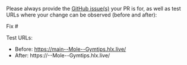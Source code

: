 Please always provide the [GitHub issue(s)](../issues) your PR is for, as well as test URLs where your change can be observed (before and after):

Fix #<gh-issue-id>

Test URLs:
- Before: https://main--Mole--Gymtips.hlx.live/
- After: https://<branch>--Mole--Gymtips.hlx.live/
